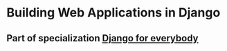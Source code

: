 # Building Web Applications in Django
## Part of specialization **[Django for everybody](https://www.coursera.org/specializations/django)**

